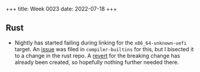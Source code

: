 +++
title: Week 0023
date: 2022-07-18
+++

## Rust

* Nightly has started failing during linking for the
  `x86_64-unknown-uefi` target. An
  [issue](https://github.com/rust-lang/compiler-builtins/issues/479) was
  filed in `compiler-builtins` for this, but I bisected it to a change
  in the rust repo. A
  [revert](https://github.com/rust-lang/rust/pull/99674) for the
  breaking change has already been created, so hopefully nothing further
  needed there.
